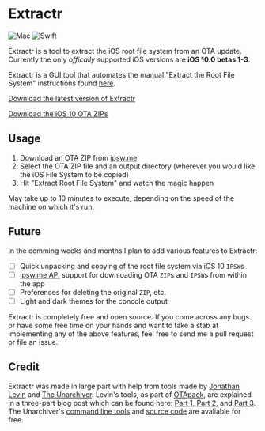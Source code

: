 # Extractr
![Mac](https://img.shields.io/badge/platform-Mac-1C92F5.svg)
![Swift](https://img.shields.io/badge/lang-Swift-FFAC45.svg?style=flat)

Extractr is a tool to extract the iOS root file system from an OTA update. Currently the only *offically* supported iOS versions are **iOS 10.0 betas 1-3**.

Extractr is a GUI tool that automates the manual "Extract the Root File System" instructions found [here](https://gist.github.com/roonieone/d6567e80500d1e3f6e5fa8e80d5d8b3c).

[Download the latest version of Extractr](https://github.com/roonieone/Extractr/releases)

[Download the iOS 10 OTA ZIPs](https://ipsw.me/ota)

## Usage
1. Download an OTA ZIP from [ipsw.me](https://ipsw.me/ota)
2. Select the OTA ZIP file and an output directory (wherever you would like the iOS File System to be copied)
3. Hit "Extract Root File System" and watch the magic happen

May take up to 10 minutes to execute, depending on the speed of the machine on which it's run.

## Future
In the comming weeks and months I plan to add various features to Extractr:
- [ ] Quick unpacking and copying of the root file system via iOS 10 `IPSW`s
- [ ] [ipsw.me API](https://api.ipsw.me/) support for downloading OTA `ZIP`s and `IPSW`s from within the app
- [ ] Preferences for deleting the original `ZIP`, etc.
- [ ] Light and dark themes for the concole output

Extractr is completely free and open source. If you come across any bugs or have some free time on your hands and want to take a stab at implementing any of the above features, feel free to send me a pull request or file an issue.

## Credit
Extractr was made in large part with help from tools made by [Jonathan Levin](https://twitter.com/Morpheus______) and [The Unarchiver](https://unarchiver.c3.cx/unarchiver). Levin's tools, as part of [OTApack](http://newosxbook.com/files/OTApack.tar), are explained in a three-part blog post which can be found here: [Part 1](http://newosxbook.com/articles/OTA.html), [Part 2](http://newosxbook.com/articles/OTA2.html), and [Part 3](http://newosxbook.com/articles/OTA3.html). The Unarchiver's [command line tools](https://unarchiver.c3.cx/commandline) and [source code](https://bitbucket.org/WAHa_06x36/theunarchiver) are avaliable for free.
